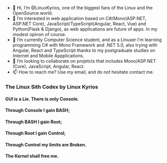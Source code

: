 - 👋 Hi, I’m @LinuxKyrios, one of the biggest fans of the Linux and the OpenSource world. 
- 👀 I’m interested in web application based on C#/Mono(ASP.NET, ASP.NET Core), JavaScript/TypeScript(Angular, React, Vue) and Python(Flask & Django), as web applications are future of apps. In my modest opinon of course.
- 🌱 I’m currently Computer Science student, and as a Linuxer I'm learning programming C# with Mono Framework and .NET 5.0, also trying with Angular, React and TypeScript thanks to my postgraduate studies on Internet and Mobile Appplications.
- 💞️ I’m looking to collaborate on projetcts that includes Mono/ASP.NET (Core), JavaScript, Angular, React.
- 📫 How to reach me? Use my email, and do not hesitate contact me.

### <div style="text-align: justify"> The Linux Sith Codex by Linux Kyrios </div>
#### <div style="text-align: justify"> GUI is a Lie. There is only Console. </div>
#### <div style="text-align: justify"> Through Console I gain BASH; </div>
#### <div style="text-align: justify"> Through BASH I gain Root; </div>
#### <div style="text-align: justify"> Through Root I gain Control; </div>
#### <div style="text-align: justify"> Through Control my limits are Broken. </div>
#### <div style="text-align: justify"> The Kernel shall free me. </div>

<!---
LinuxKyrios/LinuxKyrios is a ✨ special ✨ repository because its `README.md` (this file) appears on your GitHub profile.
You can click the Preview link to take a look at your changes.
--->
